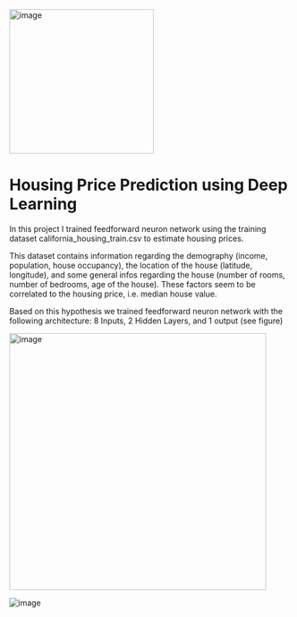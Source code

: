 <img width="258" alt="image" src="https://github.com/oubbatimo/Housing-Price-Prediction/assets/92709052/1e9380cc-7633-4e79-9a3c-e0dd9bb55f1d">

# Housing Price Prediction using Deep Learning
In this project I trained feedforward neuron network using the training dataset california_housing_train.csv to estimate housing prices.

This dataset contains information regarding the demography (income, population, house occupancy), the location of the house (latitude, longitude), and some general infos regarding the house (number of rooms, number of bedrooms, age of the house). These factors seem to be correlated to the housing price, i.e. median house value. 

Based on this hypothesis we trained feedforward neuron network with the following architecture:
8 Inputs, 2 Hidden Layers, and 1 output (see figure)

<img width="459" alt="image" src="https://github.com/oubbatimo/Housing-Price-Prediction/assets/92709052/c0ba1c54-cf9a-46b2-947a-bad91c5eacf9">


![image](https://github.com/oubbatimo/Housing-Price-Prediction/assets/92709052/b8e2e49d-84bf-42c8-8c0f-4df64ee8da01)
